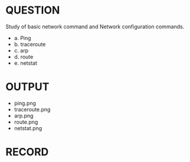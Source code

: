 #   QUESTION
Study of basic network command and Network configuration commands.
- a. Ping
- b. traceroute
- c. arp
- d. route
- e. netstat

# OUTPUT
- ping.png
- traceroute.png
- arp.png
- route.png
- netstat.png
  
# RECORD
